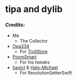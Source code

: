 # tipa and dylib
### Credits:
* Me
  * The Collector
* [Opa334](https://twitter.com/opa334dev)
  * For [TrollStore](https://github.com/opa334/TrollStore)
* [PoomSmart](https://twitter.com/PoomSmart)
  * For his tweaks
* [haoict](https://github.com/haoict) & [Halo-Michael](https://github.com/Halo-Michael)
  * For ResolutionSetterSwift
